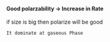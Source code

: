 #### Good polarzability -> Increase in Rate

if size is big then polarize will be good 

```It dominate at gaseous Phase```


